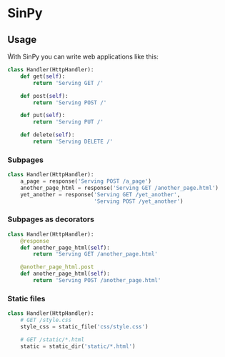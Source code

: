 SinPy
=====

Usage
-----
Ẁith SinPy you can write web applications like this:

```python
class Handler(HttpHandler):
    def get(self):
        return 'Serving GET /'

    def post(self):
        return 'Serving POST /'

    def put(self):
        return 'Serving PUT /'

    def delete(self):
        return 'Serving DELETE /'
```

### Subpages


```python
class Handler(HttpHandler):
    a_page = response('Serving POST /a_page')
    another_page_html = response('Serving GET /another_page.html')
    yet_another = response('Serving GET /yet_another',
                           'Serving POST /yet_another')
```

### Subpages as decorators

```python
class Handler(HttpHandler):
    @response
    def another_page_html(self):
        return 'Serving GET /another_page.html'

    @another_page_html.post
    def another_page_html(self):
        return 'Serving POST /another_page.html'
```

### Static files

```python
class Handler(HttpHandler):
    # GET /style.css
    style_css = static_file('css/style.css')

    # GET /static/*.html
    static = static_dir('static/*.html')
```


